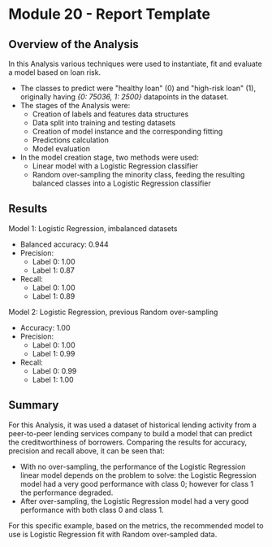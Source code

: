 
# Module 20 - Report Template


## Overview of the Analysis
In this Analysis various techniques were used to instantiate, fit and evaluate a model based on loan risk. 
* The classes to predict were "healthy loan" (0) and "high-risk loan" (1), originally having _{0: 75036, 1: 2500}_ datapoints in the dataset. 
* The stages of the Analysis were: 
  * Creation of labels and features data structures 
  * Data split into training and testing datasets 
  * Creation of model instance and the corresponding fitting 
  * Predictions calculation 
  * Model evaluation 
* In the model creation stage, two methods were used: 
  * Linear model with a Logistic Regression classifier
  * Random over-sampling the minority class, feeding the resulting balanced classes into a Logistic Regression classifier


## Results
Model 1: Logistic Regression, imbalanced datasets
* Balanced accuracy: 0.944 
* Precision: 
  * Label 0: 1.00 
  * Label 1: 0.87 
* Recall: 
  * Label 0: 1.00 
  * Label 1: 0.89 

Model 2: Logistic Regression, previous Random over-sampling
* Accuracy: 1.00 
* Precision: 
  * Label 0: 1.00 
  * Label 1: 0.99 
* Recall: 
  * Label 0: 0.99 
  * Label 1: 1.00 


## Summary
For this Analysis, it was used a dataset of historical lending activity from a peer-to-peer lending services company to build a model that can predict the creditworthiness of borrowers. Comparing the results for accuracy, precision and recall above, it can be seen that: 
* With no over-sampling, the performance of the Logistic Regression linear model depends on the problem to solve: the Logistic Regression model had a very good performance with class 0; however for class 1 the performance degraded. 
* After over-sampling, the Logistic Regression model had a very good performance with both class 0 and class 1. 

For this specific example, based on the metrics, the recommended model to use is Logistic Regression fit with Random over-sampled data. 
